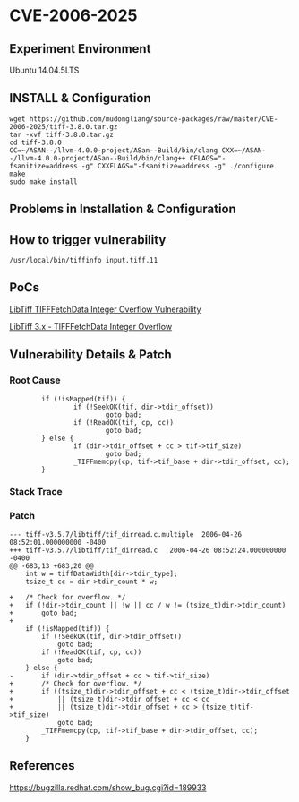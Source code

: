 # CVE-2006-2025

## Experiment Environment

Ubuntu 14.04.5LTS

## INSTALL & Configuration

```
wget https://github.com/mudongliang/source-packages/raw/master/CVE-2006-2025/tiff-3.8.0.tar.gz
tar -xvf tiff-3.8.0.tar.gz
cd tiff-3.8.0
CC=~/ASAN--/llvm-4.0.0-project/ASan--Build/bin/clang CXX=~/ASAN--/llvm-4.0.0-project/ASan--Build/bin/clang++ CFLAGS="-fsanitize=address -g" CXXFLAGS="-fsanitize=address -g" ./configure
make
sudo make install
```

## Problems in Installation & Configuration

## How to trigger vulnerability

```
/usr/local/bin/tiffinfo input.tiff.11
```

## PoCs

[LibTiff TIFFFetchData Integer Overflow Vulnerability](https://www.securityfocus.com/bid/17732/exploit)

[LibTiff 3.x - TIFFFetchData Integer Overflow](https://www.exploit-db.com/exploits/27764/)

## Vulnerability Details & Patch

### Root Cause

```
        if (!isMapped(tif)) {
                if (!SeekOK(tif, dir->tdir_offset))
                        goto bad;
                if (!ReadOK(tif, cp, cc))
                        goto bad;
        } else {
                if (dir->tdir_offset + cc > tif->tif_size)
                        goto bad;
                _TIFFmemcpy(cp, tif->tif_base + dir->tdir_offset, cc);
        }
```

### Stack Trace

### Patch

```
--- tiff-v3.5.7/libtiff/tif_dirread.c.multiple	2006-04-26 08:52:01.000000000 -0400
+++ tiff-v3.5.7/libtiff/tif_dirread.c	2006-04-26 08:52:24.000000000 -0400
@@ -683,13 +683,20 @@
 	int w = tiffDataWidth[dir->tdir_type];
 	tsize_t cc = dir->tdir_count * w;
 
+	/* Check for overflow. */
+	if (!dir->tdir_count || !w || cc / w != (tsize_t)dir->tdir_count)
+		goto bad;
+
 	if (!isMapped(tif)) {
 		if (!SeekOK(tif, dir->tdir_offset))
 			goto bad;
 		if (!ReadOK(tif, cp, cc))
 			goto bad;
 	} else {
-		if (dir->tdir_offset + cc > tif->tif_size)
+		/* Check for overflow. */
+		if ((tsize_t)dir->tdir_offset + cc < (tsize_t)dir->tdir_offset
+		    || (tsize_t)dir->tdir_offset + cc < cc
+		    || (tsize_t)dir->tdir_offset + cc > (tsize_t)tif->tif_size)
 			goto bad;
 		_TIFFmemcpy(cp, tif->tif_base + dir->tdir_offset, cc);
 	}
```

## References

<https://bugzilla.redhat.com/show_bug.cgi?id=189933>
